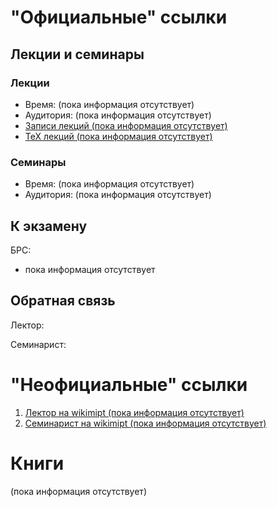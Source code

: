 # "Официальные" ссылки

## Лекции и семинары
### Лекции  
- Время: (пока информация отсутствует)
- Аудитория: (пока информация отсутствует)
- [Записи лекций (пока информация отсутствует)]()
- [ТеХ лекций (пока информация отсутствует)]()

### Семинары  
- Время: (пока информация отсутствует)
- Аудитория: (пока информация отсутствует) 

## К экзамену
БРС:  
- пока информация отсутствует

## Обратная связь
Лектор:  

Семинарист:

# "Неофициальные" ссылки
1. [Лектор на wikimipt (пока информация отсутствует)]()  
1. [Семинарист на wikimipt (пока информация отсутствует)]()  

# Книги
(пока информация отсутствует)
